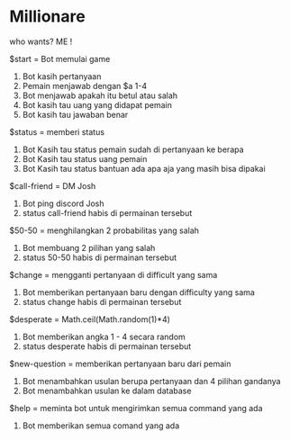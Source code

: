 # Millionare

who wants? ME !

$start = Bot memulai game

1. Bot kasih pertanyaan
2. Pemain menjawab dengan $a 1-4
3. Bot menjawab apakah itu betul atau salah
4. Bot kasih tau uang yang didapat pemain
5. Bot kasih tau jawaban benar

$status = memberi status

1. Bot Kasih tau status pemain sudah di pertanyaan ke berapa
2. Bot Kasih tau status uang pemain
3. Bot Kasih tau status bantuan ada apa aja yang masih bisa dipakai

$call-friend = DM Josh

1. Bot ping discord Josh
2. status call-friend habis di permainan tersebut

$50-50 = menghilangkan 2 probabilitas yang salah

1. Bot membuang 2 pilihan yang salah
2. status 50-50 habis di permainan tersebut

$change = mengganti pertanyaan di difficult yang sama

1. Bot memberikan pertanyaan baru dengan difficulty yang sama
2. status change habis di permainan tersebut

$desperate = Math.ceil(Math.random(1)\*4)

1. Bot memberikan angka 1 - 4 secara random
2. status desperate habis di permainan tersebut

$new-question = memberikan pertanyaan baru dari pemain

1. Bot menambahkan usulan berupa pertanyaan dan 4 pilihan gandanya
2. Bot menambahkan usulan ke dalam database

$help = meminta bot untuk mengirimkan semua command yang ada

1. Bot memberikan semua comand yang ada
